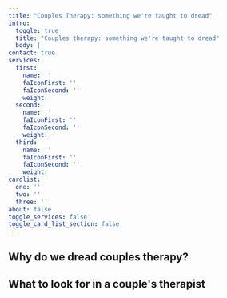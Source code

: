 ```yaml
---
title: "Couples Therapy: something we're taught to dread"
intro:
  toggle: true
  title: "Couples therapy: something we're taught to dread"
  body: |
contact: true
services:
  first:
    name: ''
    faIconFirst: ''
    faIconSecond: ''
    weight: 
  second:
    name: ''
    faIconFirst: ''
    faIconSecond: ''
    weight: 
  third:
    name: ''
    faIconFirst: ''
    faIconSecond: ''
    weight: 
cardlist:
  one: ''
  two: ''
  three: ''
about: false
toggle_services: false
toggle_card_list_section: false
---
```

## Why do we dread couples therapy?

## What to look for in a couple's therapist
